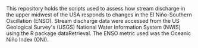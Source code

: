 This repository holds the scripts used to assess how stream discharge in the upper midwest of the USA responds to changes in the El Niño-Southern Oscillation (ENSO). Stream discharge data were accessed from the US Geological Survey's (USGS) National Water Information System (NWIS) using the R package dataRetrieval. The ENSO metric used was the Oceanic Niño Index (ONI).
